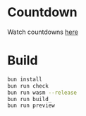 <!--
Copyright 2024 sby1ce

SPDX-License-Identifier: AGPL-3.0-or-later
-->

# Countdown

Watch countdowns [here](https://sby1ce.github.io/countdown-timers/)

# Build

```bash
bun install
bun run check
bun run wasm --release
bun run build_
bun run preview
```
